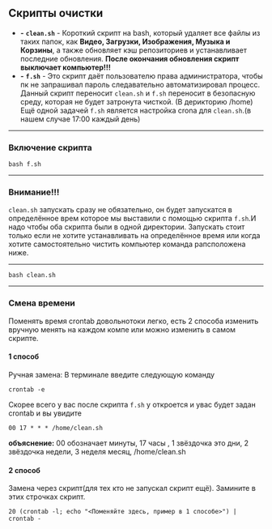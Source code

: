 ## Скрипты очистки
- **-** **`clean.sh`** - Короткий скрипт на bash, который удаляет все файлы из таких папок, как **Видео, Загрузки, Изображения, Музыка и Корзины**, а также обновляет кэш репозиториев и устанавливает последние обновления. **После окончания обновления скрипт выключает компьютер!!!**
- **-** **`f.sh`** - Это скрипт даёт пользователю права администратора, чтобы пк не запрашивал пароль следавательно автоматизировал процесс. Данный скрипт переносит `clean.sh` и `f.sh` переносит в безопасную среду, которая не будет затронута чисткой. (В дерикторию /home) Ещё одной задачей `f.sh` является настройка crona для `clean.sh`.(в нашем случае 17:00 каждый день)
--------------------------------------------------------------------------------------------------------------------------------------------------------------

   ### Включение скрипта
      
   ```
   bash f.sh
   ```

--------------------------------------------------------------------------------------------------------------------------------------------------------------
### Внимание!!!
`clean.sh` запускать сразу не обязательно, он будет запускатся в определённое врем которое мы выставили с помощью скрипта `f.sh`.И надо чтобы оба скрипта были в одной директории. Запускать стоит только если не хотите устанавливать на определённое время или когда хотите самостоятельно чистить компьютер команда рапсположена ниже.

---------------------------------------------------------------------------------------------------------------------------------------------------------------
  ```
  bash clean.sh
  ```
--------------------------------------------------------------------------------------------------------------------------------------------------------------

   ### Смена времени
   Поменять время crontab довольнотоки легко, есть 2 способа изменить вручную менять на каждом компе или можно изменить в самом скрипте.

   #### 1 способ
   Ручная замена: В терминале введите следующую команду

   ```
   crontab -e
   ```
   Скорее всего у вас после скрипта `f.sh` у откроется и увас будет задан crontab и вы увидите
   ```
   00 17 * * * /home/clean.sh
   ```
   **объяснение:** 00 обозначает минуты, 17 часы , 1 звёздочка это дни, 2 звёздочка недели, 3 неделя месяц, /home/clean.sh
   
   #### 2 способ
   Замена через скрипт(для тех кто не запускал скрипт ещё). Замините в этих строчках скрипт.
   
   ```
   20 (crontab -l; echo "<Поменяйте здесь, пример в 1 способе>") | crontab -
   ```
